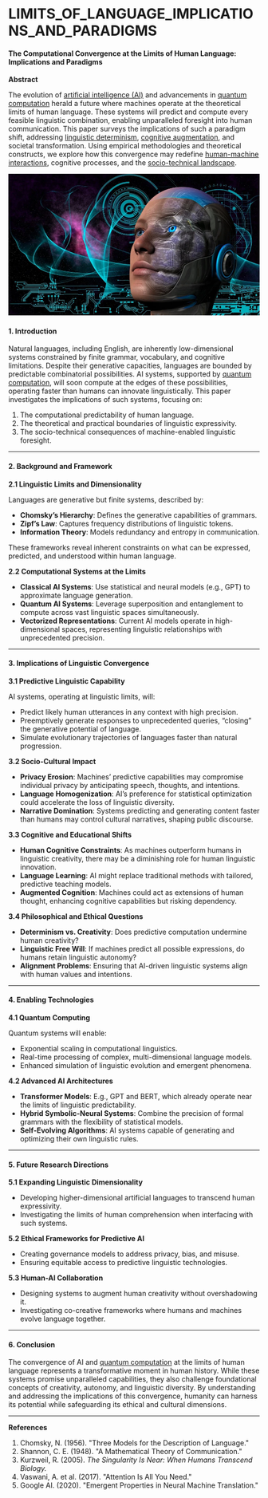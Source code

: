 # LIMITS\_OF\_LANGUAGE\_IMPLICATIONS\_AND\_PARADIGMS

#### The Computational Convergence at the Limits of Human Language: Implications and Paradigms

**Abstract**

The evolution of [artificial intelligence (AI)](../AI/ARTIFICIAL_INTELLIGENCE.md) and advancements in [quantum computation](../PHYSICS/QUANTUM_COMPUTATION.md) herald a future where machines operate at the theoretical limits of human language. These systems will predict and compute every feasible linguistic combination, enabling unparalleled foresight into human communication. This paper surveys the implications of such a paradigm shift, addressing [linguistic determinism](LINGUISTIC_DETERMINISM.md), [cognitive augmentation](COGNITIVE_AUGMENTATION.md), and societal transformation. Using empirical methodologies and theoretical constructs, we explore how this convergence may redefine [human-machine interactions](HUMAN_MACHINE_INTERACTIONS.md), cognitive processes, and the [socio-technical landscape](SOCIO_TECHNICAL_LANDSCAPE.md).

![alt text](image-9.png)

#### 1. Introduction

Natural languages, including English, are inherently low-dimensional systems constrained by finite grammar, vocabulary, and cognitive limitations. Despite their generative capacities, languages are bounded by predictable combinatorial possibilities. AI systems, supported by [quantum computation](../PHYSICS/QUANTUM_COMPUTATION.md), will soon compute at the edges of these possibilities, operating faster than humans can innovate linguistically. This paper investigates the implications of such systems, focusing on:

1. The computational predictability of human language.
2. The theoretical and practical boundaries of linguistic expressivity.
3. The socio-technical consequences of machine-enabled linguistic foresight.

***

#### 2. Background and Framework

**2.1 Linguistic Limits and Dimensionality**

Languages are generative but finite systems, described by:

* **Chomsky’s Hierarchy**: Defines the generative capabilities of grammars.
* **Zipf’s Law**: Captures frequency distributions of linguistic tokens.
* **Information Theory**: Models redundancy and entropy in communication.

These frameworks reveal inherent constraints on what can be expressed, predicted, and understood within human language.

**2.2 Computational Systems at the Limits**

* **Classical AI Systems**: Use statistical and neural models (e.g., GPT) to approximate language generation.
* **Quantum AI Systems**: Leverage superposition and entanglement to compute across vast linguistic spaces simultaneously.
* **Vectorized Representations**: Current AI models operate in high-dimensional spaces, representing linguistic relationships with unprecedented precision.

***

#### 3. Implications of Linguistic Convergence

**3.1 Predictive Linguistic Capability**

AI systems, operating at linguistic limits, will:

* Predict likely human utterances in any context with high precision.
* Preemptively generate responses to unprecedented queries, “closing” the generative potential of language.
* Simulate evolutionary trajectories of languages faster than natural progression.

**3.2 Socio-Cultural Impact**

* **Privacy Erosion**: Machines’ predictive capabilities may compromise individual privacy by anticipating speech, thoughts, and intentions.
* **Language Homogenization**: AI’s preference for statistical optimization could accelerate the loss of linguistic diversity.
* **Narrative Domination**: Systems predicting and generating content faster than humans may control cultural narratives, shaping public discourse.

**3.3 Cognitive and Educational Shifts**

* **Human Cognitive Constraints**: As machines outperform humans in linguistic creativity, there may be a diminishing role for human linguistic innovation.
* **Language Learning**: AI might replace traditional methods with tailored, predictive teaching models.
* **Augmented Cognition**: Machines could act as extensions of human thought, enhancing cognitive capabilities but risking dependency.

**3.4 Philosophical and Ethical Questions**

* **Determinism vs. Creativity**: Does predictive computation undermine human creativity?
* **Linguistic Free Will**: If machines predict all possible expressions, do humans retain linguistic autonomy?
* **Alignment Problems**: Ensuring that AI-driven linguistic systems align with human values and intentions.

***

#### 4. Enabling Technologies

**4.1 Quantum Computing**

Quantum systems will enable:

* Exponential scaling in computational linguistics.
* Real-time processing of complex, multi-dimensional language models.
* Enhanced simulation of linguistic evolution and emergent phenomena.

**4.2 Advanced AI Architectures**

* **Transformer Models**: E.g., GPT and BERT, which already operate near the limits of linguistic predictability.
* **Hybrid Symbolic-Neural Systems**: Combine the precision of formal grammars with the flexibility of statistical models.
* **Self-Evolving Algorithms**: AI systems capable of generating and optimizing their own linguistic rules.

***

#### 5. Future Research Directions

**5.1 Expanding Linguistic Dimensionality**

* Developing higher-dimensional artificial languages to transcend human expressivity.
* Investigating the limits of human comprehension when interfacing with such systems.

**5.2 Ethical Frameworks for Predictive AI**

* Creating governance models to address privacy, bias, and misuse.
* Ensuring equitable access to predictive linguistic technologies.

**5.3 Human-AI Collaboration**

* Designing systems to augment human creativity without overshadowing it.
* Investigating co-creative frameworks where humans and machines evolve language together.

***

#### 6. Conclusion

The convergence of AI and [quantum computation](../PHYSICS/QUANTUM_COMPUTATION.md) at the limits of human language represents a transformative moment in human history. While these systems promise unparalleled capabilities, they also challenge foundational concepts of creativity, autonomy, and linguistic diversity. By understanding and addressing the implications of this convergence, humanity can harness its potential while safeguarding its ethical and cultural dimensions.

***

**References**

1. Chomsky, N. (1956). "Three Models for the Description of Language."
2. Shannon, C. E. (1948). "A Mathematical Theory of Communication."
3. Kurzweil, R. (2005). _The Singularity Is Near: When Humans Transcend Biology._
4. Vaswani, A. et al. (2017). "Attention Is All You Need."
5. Google AI. (2020). "Emergent Properties in Neural Machine Translation."

